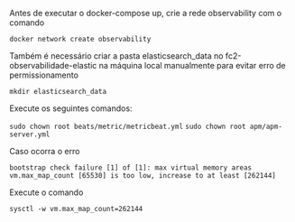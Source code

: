 Antes de executar o docker-compose up, crie a rede observability com o comando

`docker network create observability`

Também é necessário criar a pasta elasticsearch_data no fc2-observabilidade-elastic na máquina local manualmente para evitar erro de permissionamento

`mkdir elasticsearch_data`

Execute os seguintes comandos:

`sudo chown root beats/metric/metricbeat.yml`
`sudo chown root apm/apm-server.yml`

Caso ocorra o erro

`bootstrap check failure [1] of [1]: max virtual memory areas vm.max_map_count [65530] is too low, increase to at least [262144]`

Execute o comando

`sysctl -w vm.max_map_count=262144`
